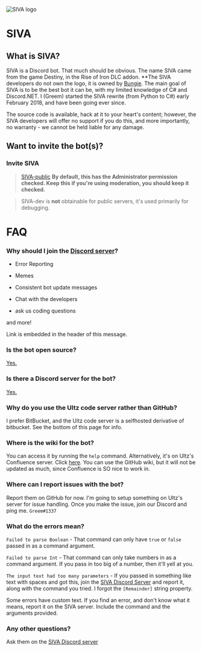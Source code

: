 ![SIVA logo](https://i.rossm.pw/813669.png)

# SIVA

## What is SIVA?

SIVA is a Discord bot. That much should be obvious. The name SIVA came from the game Destiny, in the Rise of Iron DLC addon. **The SIVA developers do not own the logo, it is owned by [Bungie](https://bungie.net). 
The main goal of SIVA is to be the best bot it can be, with my limited knowledge of C# and Discord.NET. I (Greem) started the SIVA rewrite (from Python to C#) early February 2018, and have been going ever since.

The source code is available, hack at it to your heart's content; however, the SIVA developers will offer no support if you do this, and more importantly, no warranty - we cannot be held liable for any damage.

## Want to invite the bot(s)?

### Invite SIVA

> [SIVA-public](https://discordapp.com/oauth2/authorize?client_id=320942091049893888&scope=bot&permissions=8) **By default, this has the Administrator permission checked. Keep this if you're using moderation, you should keep it checked.**

> SIVA-dev is <b>not</b> obtainable for public servers, it's used primarily for debugging.

# FAQ

### Why should I join the [Discord server](https://greem.xyz/SIVA)?
* Error Reporting

* Memes

* Consistent bot update messages

* Chat with the developers

* ask us coding questions

and more! 

Link is embedded in the header of this message.


### Is the bot open source?
[Yes.](https://hub.ultz.co.uk/code/projects/SIVA/repos/bot/browse/)

### Is there a Discord server for the bot?
[Yes.](https://greem.xyz/SIVA)

### Why do you use the Ultz code server rather than GitHub?
I prefer BitBucket, and the Ultz code server is a selfhosted derivative of bitbucket. See the bottom of this page for info.

### Where is the wiki for the bot? 
You can access it by running the `help` command. Alternatively, it's on Ultz's Confluence server. Click [here](https://confluence.ultz.co.uk/display/SIVA/SIVA).
You can use the GitHub wiki, but it will not be updated as much, since Confluence is SO nice to work in.

### Where can I report issues with the bot?
Report them on GitHub for now. I'm going to setup something on Ultz's server for issue handling. Once you make the issue, join our Discord and ping me. `Greem#1337`

### What do the errors mean?

`Failed to parse Boolean` - That command can only have `true` or `false` passed in as a command argument.

`Failed to parse Int` - That command can only take numbers in as a command argument. If you pass in too big of a number, then it'll yell at you.

`The input text had too many parameters` - If you passed in something like text with spaces and got this, join the [SIVA Discord Server](https://greem.xyz/SIVA) and report it, along with the command you tried. I forgot the `[Remainder]` string property.

Some errors have custom text. If you find an error, and don't know what it means, report it on the SIVA server. Include the command and the arguments provided.

### Any other questions?

Ask them on the [SIVA Discord server](https://greem.xyz)

